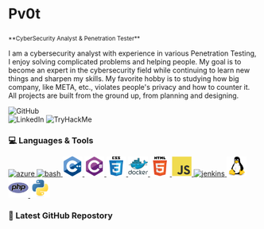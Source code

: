 <h1 align="left">Pv0t</h1>  
<sub>**CyberSecurity Analyst & Penetration Tester**</sub>  

I am a cybersecurity analyst with experience in various Penetration Testing, I enjoy solving complicated problems and helping people. My goal is to become an expert in the cybersecurity field while continuing to learn new things and sharpen my skills. My favorite hobby is to studying how big company, like META, etc., violates people's privacy and how to counter it. All projects are built from the ground up, from planning and designing.  

![GitHub](https://img.shields.io/badge/github-%23121011.svg?style=for-the-badge&logo=github&logoColor=white)  
![LinkedIn](https://img.shields.io/badge/linkedin-%230077B5.svg?style=for-the-badge&logo=linkedin&logoColor=white) 
![TryHackMe](https://camo.githubusercontent.com/877c527b0905e1dd25922451de5885201c6331560e175d9b74afadb9c3d013e1/68747470733a2f2f696d672e736869656c64732e696f2f7374617469632f76313f6d6573736167653d5472794861636b4d65266c6f676f3d7472796861636b6d65266c6162656c3d26636f6c6f723d383863633134266c6f676f436f6c6f723d7768697465266c6162656c436f6c6f723d267374796c653d666f722d7468652d6261646765)  

<h3 align="left">💻 Languages & Tools</h1> <p align="left"> <a href="https://azure.microsoft.com/en-in/" target="_blank" rel="noreferrer"> <img src="https://www.vectorlogo.zone/logos/microsoft_azure/microsoft_azure-icon.svg" alt="azure" width="40" height="40"/> </a> <a href="https://www.gnu.org/software/bash/" target="_blank" rel="noreferrer"> <img src="https://www.vectorlogo.zone/logos/gnu_bash/gnu_bash-icon.svg" alt="bash" width="40" height="40"/> </a> <a href="https://www.w3schools.com/cpp/" target="_blank" rel="noreferrer">  <img src="https://raw.githubusercontent.com/devicons/devicon/master/icons/cplusplus/cplusplus-original.svg" alt="cplusplus" width="40" height="40"/> </a> <a href="https://www.w3schools.com/cs/" target="_blank" rel="noreferrer"> <img src="https://raw.githubusercontent.com/devicons/devicon/master/icons/csharp/csharp-original.svg" alt="csharp" width="40" height="40"/> </a> <a href="https://www.w3schools.com/css/" target="_blank" rel="noreferrer"> <img src="https://raw.githubusercontent.com/devicons/devicon/master/icons/css3/css3-original-wordmark.svg" alt="css3" width="40" height="40"/> </a> <a href="https://www.docker.com/" target="_blank" rel="noreferrer"> <img src="https://raw.githubusercontent.com/devicons/devicon/master/icons/docker/docker-original-wordmark.svg" alt="docker" width="40" height="40"/> </a> <a href="https://www.w3.org/html/" target="_blank" rel="noreferrer"> <img src="https://raw.githubusercontent.com/devicons/devicon/master/icons/html5/html5-original-wordmark.svg" alt="html5" width="40" height="40"/> </a> <a href="https://developer.mozilla.org/en-US/docs/Web/JavaScript" target="_blank" rel="noreferrer"> <img src="https://raw.githubusercontent.com/devicons/devicon/master/icons/javascript/javascript-original.svg" alt="javascript" width="40" height="40"/> </a> <a href="https://www.jenkins.io" target="_blank" rel="noreferrer"> <img src="https://www.vectorlogo.zone/logos/jenkins/jenkins-icon.svg" alt="jenkins" width="40" height="40"/> </a> <a href="https://www.linux.org/" target="_blank" rel="noreferrer"> <img src="https://raw.githubusercontent.com/devicons/devicon/master/icons/linux/linux-original.svg" alt="linux" width="40" height="40"/> </a> <a href="https://www.php.net" target="_blank" rel="noreferrer"> <img src="https://raw.githubusercontent.com/devicons/devicon/master/icons/php/php-original.svg" alt="php" width="40" height="40"/> </a> <a href="https://www.python.org" target="_blank" rel="noreferrer"> <img src="https://raw.githubusercontent.com/devicons/devicon/master/icons/python/python-original.svg" alt="python" width="40" height="40"/> </a> </p>  

<h3 align="left">📝 Latest GitHub Repostory</h1> 
